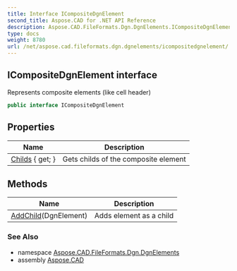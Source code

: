 ```yaml
---
title: Interface ICompositeDgnElement
second_title: Aspose.CAD for .NET API Reference
description: Aspose.CAD.FileFormats.Dgn.DgnElements.ICompositeDgnElement interface. Represents composite elements like cell header
type: docs
weight: 8780
url: /net/aspose.cad.fileformats.dgn.dgnelements/icompositedgnelement/
---
```

## ICompositeDgnElement interface

Represents composite elements (like cell header)

```csharp
public interface ICompositeDgnElement
```

## Properties

| Name | Description |
| --- | --- |
| [Childs](../../aspose.cad.fileformats.dgn.dgnelements/icompositedgnelement/childs/) { get; } | Gets childs of the composite element |

## Methods

| Name | Description |
| --- | --- |
| [AddChild](../../aspose.cad.fileformats.dgn.dgnelements/icompositedgnelement/addchild/)(DgnElement) | Adds element as a child |

### See Also

* namespace [Aspose.CAD.FileFormats.Dgn.DgnElements](../../aspose.cad.fileformats.dgn.dgnelements/)
* assembly [Aspose.CAD](../../)


